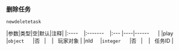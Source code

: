 ### 删除任务
`newdeletetask`

|参数|类型|空|默认|注释|
|:----    |:-------    |:--- |----|------      |
|play     |`object`      |否   |    |   玩家对象 |
|nId     |`integer`      |否   |    |   任务ID |


